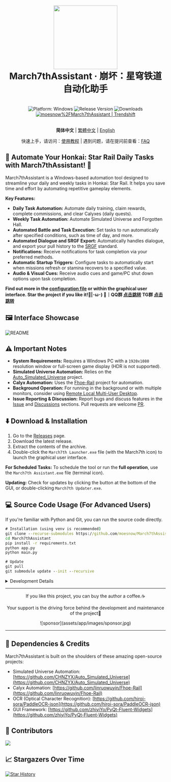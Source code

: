 <div align="center">
  <h1 align="center">
    <img src="./assets/screenshot/March7th.png" width="200">
    <br/>
    March7thAssistant · 崩坏：星穹铁道 自动化助手
  </h1>
</div>

<br/>

<div align="center">
  <img alt="Platform: Windows" src="https://img.shields.io/badge/platform-Windows-blue?style=flat-square&color=4096d8" />
  <img alt="Release Version" src="https://img.shields.io/github/v/release/moesnow/March7thAssistant?style=flat-square&color=f18cb9" />
  <img alt="Downloads" src="https://img.shields.io/github/downloads/moesnow/March7thAssistant/total?style=flat-square&color=4096d8" />
  <br/>
  <a href="https://github.com/moesnow/March7thAssistant" target="_blank">  <img src="https://trendshift.io/api/badge/repositories/3892" alt="moesnow%2FMarch7thAssistant | Trendshift"  /></a>

</div>

<br/>

<div align="center">

**简体中文** | [繁體中文](./README_TW.md) | [English](./README_EN.md)

快速上手，请访问：[使用教程](https://m7a.top/#/assets/docs/Tutorial) | 遇到问题，请在提问前查看：[FAQ](https://m7a.top/#/assets/docs/FAQ)

</div>

## 🚀 Automate Your Honkai: Star Rail Daily Tasks with March7thAssistant! 🚀

March7thAssistant is a Windows-based automation tool designed to streamline your daily and weekly tasks in Honkai: Star Rail. It helps you save time and effort by automating repetitive gameplay elements.

**Key Features:**

*   **Daily Task Automation:** Automate daily training, claim rewards, complete commissions, and clear Calyxes (daily quests).
*   **Weekly Task Automation:** Automate Simulated Universe and Forgotten Hall.
*   **Automated Battle and Task Execution:** Set tasks to run automatically after specified conditions, such as time of day, and more.
*   **Automated Dialogue and SRGF Export:** Automatically handles dialogue, and export your pull history to the [SRGF](https://uigf.org/zh/standards/SRGF.html) standard.
*   **Notifications:** Receive notifications for task completion via your preferred methods.
*   **Automatic Startup Triggers:** Configure tasks to automatically start when missions refresh or stamina recovers to a specified value.
*   **Audio & Visual Cues:** Receive audio cues and game/PC shut down options upon task completion.

**Find out more in the [configuration file](assets/config/config.example.yaml) or within the graphical user interface.  Star the project if you like it!🌟|･ω･) 🌟｜QQ群 [点击跳转](https://qm.qq.com/q/LpfAkDPlWa) TG群 [点击跳转](https://t.me/+ZgH5zpvFS8o0NGI1)**

## 🖼️ Interface Showcase

![README](assets/screenshot/README.png)

## ⚠️ Important Notes

*   **System Requirements:** Requires a Windows PC with a `1920x1080` resolution window or full-screen game display (HDR is not supported).
*   **Simulated Universe Automation:** Relies on the [Auto_Simulated_Universe](https://github.com/CHNZYX/Auto_Simulated_Universe) project.
*   **Calyx Automation:** Uses the [Fhoe-Rail](https://github.com/linruowuyin/Fhoe-Rail) project for automation.
*   **Background Operation:** For running in the background or with multiple monitors, consider using [Remote Local Multi-User Desktop](https://m7a.top/#/assets/docs/Background).
*   **Issue Reporting & Discussion:** Report bugs and discuss features in the [Issue](https://github.com/moesnow/March7thAssistant/issues) and [Discussions](https://github.com/moesnow/March7thAssistant/discussions) sections.  Pull requests are welcome [PR](https://github.com/moesnow/March7thAssistant/pulls).

## ⬇️ Download & Installation

1.  Go to the [Releases](https://github.com/moesnow/March7thAssistant/releases/latest) page.
2.  Download the latest release.
3.  Extract the contents of the archive.
4.  Double-click the `March7th Launcher.exe` file (with the March7th icon) to launch the graphical user interface.

**For Scheduled Tasks:** To schedule the tool or run the **full operation**, use the `March7th Assistant.exe` file (terminal icon).

**Updating:** Check for updates by clicking the button at the bottom of the GUI, or double-clicking `March7th Updater.exe`.

## 💻 Source Code Usage (For Advanced Users)

If you're familiar with Python and Git, you can run the source code directly.

```cmd
# Installation (using venv is recommended)
git clone --recurse-submodules https://github.com/moesnow/March7thAssistant
cd March7thAssistant
pip install -r requirements.txt
python app.py
python main.py

# Update
git pull
git submodule update --init --recursive
```

<details>
<summary>Development Details</summary>

To obtain crop parameters, use the screenshot capture function within the toolkit.
The `python main.py` command supports arguments for tasks like `fight`, `universe`, and `forgottenhall`.

</details>

---

<div align="center">
If you like this project, you can buy the author a coffee.☕

Your support is the driving force behind the development and maintenance of the project🚀
</div>
<div align="center">
![sponsor](assets/app/images/sponsor.jpg)
</div>

---

## 🤝 Dependencies & Credits

March7thAssistant is built on the shoulders of these amazing open-source projects:

*   Simulated Universe Automation: [https://github.com/CHNZYX/Auto_Simulated_Universe](https://github.com/CHNZYX/Auto_Simulated_Universe)
*   Calyx Automation: [https://github.com/linruowuyin/Fhoe-Rail](https://github.com/linruowuyin/Fhoe-Rail)
*   OCR (Optical Character Recognition): [https://github.com/hiroi-sora/PaddleOCR-json](https://github.com/hiroi-sora/PaddleOCR-json)
*   GUI Framework: [https://github.com/zhiyiYo/PyQt-Fluent-Widgets](https://github.com/zhiyiYo/PyQt-Fluent-Widgets)

## 🤝 Contributors

[<img src="https://contrib.rocks/image?repo=moesnow/March7thAssistant" />](https://github.com/moesnow/March7thAssistant/graphs/contributors)

## 📈 Stargazers Over Time

[![Star History](https://starchart.cc/moesnow/March7thAssistant.svg?variant=adaptive)](https://starchart.cc/moesnow/March7thAssistant)